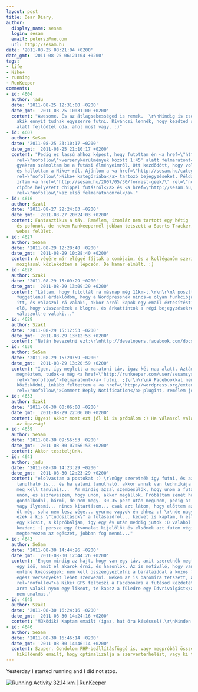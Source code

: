```yaml
---
layout: post
title: Dear Diary,
author:
  display_name: sesam
  login: sesam
  email: petersz@me.com
  url: http://sesam.hu
date: '2011-08-25 08:21:04 +0200'
date_gmt: '2011-08-25 06:21:04 +0200'
tags:
- life
- Nike+
- running
- RunKeeper
comments:
- id: 4604
  author: jadu
  date: '2011-08-25 12:31:00 +0200'
  date_gmt: '2011-08-25 10:31:00 +0200'
  content: "Awesome. És az átlagsebességed is remek.  \r\nMindig is csodáltam azokat,
    akik ennyit tudnak egyszerre futni. Kíváncsi lennék, hogy kezdted s mennyi idő
    alatt fejlődtél oda, ahol most vagy. :)"
- id: 4607
  author: SeSam
  date: '2011-08-25 23:10:17 +0200'
  date_gmt: '2011-08-25 21:10:17 +0200'
  content: "Pedig ez lassú ahhoz képest, hogy futottam én <a href=\"http://sesam.hu/2011/04/11/vasarap/\"
    rel=\"nofollow\">versenykörülmények között 1:45' alatt félmaratont</a> legutóbb.\r\n\r\nViszonylag
    gyakran számoltam be a futási élményeimről. Ott kezdődött, hogy volt egy iPodom,
    és hallottam a Nike+-ról. Ajánlom a <a href=\"http://sesam.hu/category/nike/\"
    rel=\"nofollow\">Nike+ kategóriába</a> tartozó bejegyzéseket. Például 2007-ben
    írtam <a href=\"http://sesam.hu/2007/05/30/forrest-geek/\" rel=\"nofollow\">a
    cipőbe helyezett chippel futásról</a> és <a href=\"http://sesam.hu/2007/05/10/no-nonsense/\"
    rel=\"nofollow\">az első félmaratonomról</a>."
- id: 4616
  author: Szak1
  date: '2011-08-27 22:24:03 +0200'
  date_gmt: '2011-08-27 20:24:03 +0200'
  content: Fantasztikus a táv. Remélem, izomláz nem tartott egy hétig :) Ja, és ízlések
    és pofonok, de nekem Runkeepernél jobban tetszett a Sports Tracker, inkluzíve
    webes felület.
- id: 4627
  author: SeSam
  date: '2011-08-29 12:28:40 +0200'
  date_gmt: '2011-08-29 10:28:40 +0200'
  content: A végére már eléggé fájtak a combjaim, és a kolléganőm szerint másnap érdekes
    mozgással közlekedtem a lépcsőn. De hamar elmúlt. :]
- id: 4628
  author: Szak1
  date: '2011-08-29 15:09:29 +0200'
  date_gmt: '2011-08-29 13:09:29 +0200'
  content: "Láttam, hogy futottál rá másnap még 11km-t.\r\n\r\nA poszttól teljesen
    függetlenül érdeklődöm, hogy a Wordpressnek nincs-e olyan funkciója, hogy ha kommentelek
    itt, és válaszol rá valaki, akkor arról kapok egy email-értesítést? Ritkán fordul
    elő, hogy visszanézek a blogra, és árkattintok a régi bejegyzésekre, hoyg megnézzem,
    válaszolt-e valaki..."
- id: 4629
  author: Szak1
  date: '2011-08-29 15:12:53 +0200'
  date_gmt: '2011-08-29 13:12:53 +0200'
  content: "Netán bevezetni ezt:\r\nhttp://developers.facebook.com/docs/reference/plugins/comments/\r\n?"
- id: 4630
  author: SeSam
  date: '2011-08-29 15:20:59 +0200'
  date_gmt: '2011-08-29 13:20:59 +0200'
  content: "Igen, így meglett a maratoni táv, igaz két nap alatt. Aztán a hétvégén
    megnéztem, tudok-e még <a href=\"http://runkeeper.com/user/sesamsys/activity/49687532\"
    rel=\"nofollow\">félmaratont</a> futni. ;]\r\n\r\nA Facebookkal nem szeretnék
    közösködni, inkább feltettem a <a href=\"http://wordpress.org/extend/plugins/comment-reply-notification/\"
    rel=\"nofollow\">Comment Reply Notification</a> plugint, remélem jól működik."
- id: 4633
  author: Szak1
  date: '2011-08-30 00:06:00 +0200'
  date_gmt: '2011-08-29 22:06:00 +0200'
  content: Ügyes! Akkor most ezt jól ki is próbálom :) Ha válaszol valaki, kiderül
    az igazság!
- id: 4639
  author: SeSam
  date: '2011-08-30 09:56:53 +0200'
  date_gmt: '2011-08-30 07:56:53 +0200'
  content: Akkor teszteljünk.
- id: 4641
  author: jadu
  date: '2011-08-30 14:23:29 +0200'
  date_gmt: '2011-08-30 12:23:29 +0200'
  content: "elolvastam a postokat :) \r\núgy szeretnék így futni, és azt hiszem ez
    tanulható is... és ha valami tanulható, akkor annak van technikája (hisz vmit
    meg kell tanulni)...  Ám mindig azzal szembesülök, hogy unom a futást... és ha
    unom, és észreveszem, hogy unom, akkor megállok. Próbáltam zenét hallgatni közben,
    gondolkodni, bármi, de nem megy. 30-35 perc után megunom, pedig az izmaim se fáradtak
    vagy ilyesmi... nincs kitartásom... csak azt látom, hogy előttem az a rengeteg
    út még, soha nem lesz vége... gyurma vagyok én ehhez :) \r\nde nagyon inspirálók
    ezek a kis \"tudósítások\" a futásaidról... kedvet is kaptam, h este újra fussak
    egy kicsit, s kipróbáljam, így egy év után meddig jutok :D valahol (újra) el kell
    kezdeni :) persze egy útvonalat kijelölök és elsőnek azt futom végig, talán, ha
    megtervezem az egészet, jobban fog menni..."
- id: 4643
  author: SeSam
  date: '2011-08-30 14:44:26 +0200'
  date_gmt: '2011-08-30 12:44:26 +0200'
  content: 'Engem mindig az hajt, hogy van egy táv, amit szeretnék megtenni, vagy
    egy idő, amit el akarok érni, és hasonlók. Az is motiváló, hogy vannak ezek az
    online közösségek: nem kell összeegyeztetni a barátaiddal a közös futást, akár
    egész versenyeket lehet szervezni. Nekem az is baromira tetszett, ahogy <a href="http://sesam.hu/2010/11/14/nike-gps/"
    rel="nofollow">a Nike+ GPS felteszi a Facebookra a futásod kezdetét, és amikor
    arra valaki nyom egy likeot, te kapsz a füledre egy üdvrivalgást</a>.  Így abszolút
    nem unalmas.'
- id: 4645
  author: Szak1
  date: '2011-08-30 16:24:16 +0200'
  date_gmt: '2011-08-30 14:24:16 +0200'
  content: "Működik! Kaptam emailt (igaz, hat óra késéssel).\r\nMinden jót! Keep posting"
- id: 4646
  author: SeSam
  date: '2011-08-30 16:46:14 +0200'
  date_gmt: '2011-08-30 14:46:14 +0200'
  content: Szuper. Gondolom PHP-beállításfüggő is, vagy megpróbál összegyűjteni több
    kiküldendő emailt, hogy optimalizálja a szerverterhelést, vagy ki tudja.
---
```


Yesterday I started running and I did not stop.

[![Running Activity 32.14 km | RunKeeper](https://img.skitch.com/20110825-888da6ufqyqnubfedmuxkchjb4.jpg)](http://runkeeper.com/user/sesamsys/activity/49241592)
